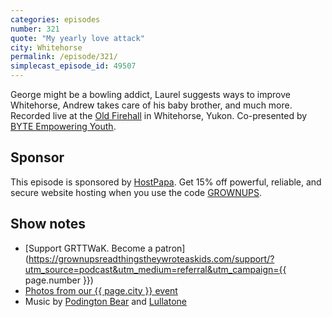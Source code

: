 ```yaml
---
categories: episodes
number: 321
quote: "My yearly love attack"
city: Whitehorse
permalink: /episode/321/
simplecast_episode_id: 49507
---
```


George might be a bowling addict, Laurel suggests ways to improve Whitehorse, Andrew takes care of his baby brother, and much more. Recorded live at the [Old Firehall](http://yukonartscentre.com/firehall/) in Whitehorse, Yukon. Co-presented by [BYTE Empowering Youth](https://www.yukonyouth.com).

## Sponsor

This episode is sponsored by [HostPapa](https://www.hostpapa.com/grownups/). Get 15% off powerful, reliable, and secure website hosting when you use the code [GROWNUPS](https://www.hostpapa.com/grownups/).

## Show notes
- [Support GRTTWaK. Become a patron](https://grownupsreadthingstheywroteaskids.com/support/?utm_source=podcast&utm_medium=referral&utm_campaign={{ page.number }})
- [Photos from our {{ page.city }} event](https://www.facebook.com/grownupsreadthingstheywroteaskids/photos/?tab=album&album_id=10154031616628600)
- Music by [Podington Bear](https://geo.itunes.apple.com/us/artist/podington-bear/id250459572?at=10lR7u&mt=1&app=music) and [Lullatone](https://geo.itunes.apple.com/us/artist/lullatone/id34467705?at=10lR7u&mt=1&app=music)